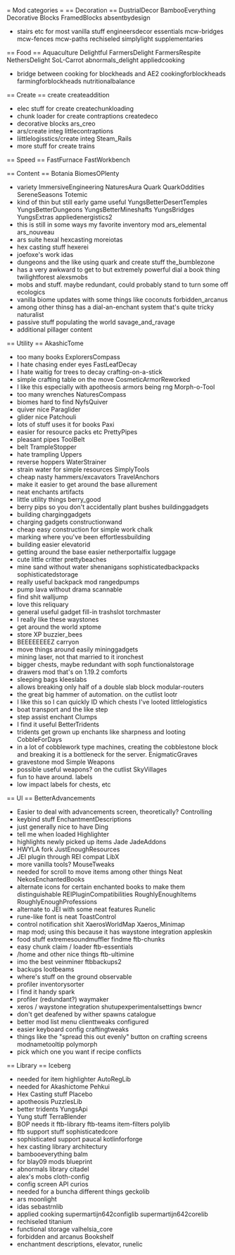 = Mod categories =
== Decoration ==
DustrialDecor
BambooEverything
Decorative Blocks
FramedBlocks
absentbydesign
- stairs etc for most vanilla stuff
engineersdecor
essentials
mcw-bridges
mcw-fences
mcw-paths
rechiseled
simplylight
supplementaries

== Food ==
Aquaculture
Delightful
FarmersDelight
FarmersRespite
NethersDelight
SoL-Carrot
abnormals_delight
appliedcooking
- bridge between cooking for blockheads and AE2
cookingforblockheads
farmingforblockheads
nutritionalbalance

== Create ==
create
createaddition
- elec stuff for create
createchunkloading
- chunk loader for create contraptions
createdeco
- decorative blocks
ars_creo
- ars/create integ
littlecontraptions
- liittlelogisstics/create integ
Steam_Rails
- more stuff for create trains

== Speed ==
FastFurnace
FastWorkbench

== Content ==
Botania
BiomesOPlenty
- variety
ImmersiveEngineering
NaturesAura
Quark
QuarkOddities
SereneSeasons
Totemic
- kind of thin but still early game useful
YungsBetterDesertTemples
YungsBetterDungeons
YungsBetterMineshafts
YungsBridges
YungsExtras
appliedenergistics2
- this is still in some ways my favorite inventory mod
ars_elemental
ars_nouveau
- ars suite
hexal
hexcasting
moreiotas
- hex casting stuff
hexerei
- joefoxe's work
idas
- dungeons and the like using quark and create stuff
the_bumblezone
- has a very awkward to get to but extremely powerful dial a book thing
twilightforest
alexsmobs
- mobs and stuff.  maybe redundant, could probably stand to turn some off
ecologics
- vanilla biome updates with some things like coconuts
forbidden_arcanus
- among other thinsg has a dial-an-enchant system that's quite tricky
naturalist
- passive stuff populating the world
savage_and_ravage
- additional pillager content

== Utility ==
AkashicTome
- too many books
ExplorersCompass
- I hate chasing ender eyes
FastLeafDecay
- I hate waitig for trees to decay
crafting-on-a-stick
- simple crafting table on the move
CosmeticArmorReworked
- I like this especially with apotheosis armors being rng
Morph-o-Tool
- too many wrenches
NaturesCompass
- biomes hard to find
NyfsQuiver
- quiver nice
Paraglider
- glider nice
Patchouli
- lots of stuff uses it for books
Paxi
- easier for resource packs etc
PrettyPipes
- pleasant pipes
ToolBelt
- belt
TrampleStopper
- hate trampling
Uppers
- reverse hoppers
WaterStrainer
- strain water for simple resources
SimplyTools
- cheap nasty hammers/excavators
TravelAnchors
- make it easier to get around the base
allurement
- neat enchants
artifacts
- little utility things
berry_good
- berry pips so you don't accidentally plant bushes
buildinggadgets
- building
charginggadgets
- charging gadgets
constructionwand
- cheap easy construction for simple work
chalk
- marking where you've been
effortlessbuilding
- building easier
elevatorid
- getting around the base easier
netherportalfix
luggage
- cute little critter
prettybeaches
- mine sand without water shenanigans
sophisticatedbackpacks
sophisticatedstorage
- really useful backpack mod
rangedpumps
- pump lava without drama
scannable
- find shit
walljump
- love this
reliquary
- general useful gadget fill-in
trashslot
torchmaster
- I really like these
waystones
- get around the world
xptome
- store XP
buzzier_bees
- BEEEEEEEEZ
carryon
- move things around easily
mininggadgets
- mining laser, not that married to it
ironchest
- bigger chests, maybe redundant with soph
functionalstorage
- drawers mod that's on 1.19.2
comforts
- sleeping bags
kleeslabs
- allows breaking only half of a double slab block
modular-routers
- the great big hammer of automation. on the cutlist
lootr
- I like this so I can quickly ID which chests I've looted
littlelogistics
- boat transport and the like
step
- step assist enchant
Clumps
- I find it useful
BetterTridents
- tridents get grown up enchants like sharpness and looting
CobbleForDays
- in a lot of cobblework type machines, creating the cobblestone block and breaking it is a bottleneck for the server.
EnigmaticGraves
- gravestone mod
Simple Weapons
- possible useful weapons? on the cutlist
SkyVillages
- fun to have around.
labels
- low impact labels for chests, etc

== UI ==
BetterAdvancements
- Easier to deal with advancements screen, theoretically?
Controlling
- keybind stuff
EnchantmentDescriptions
- just generally nice to have
Ding
- tell me when loaded
Highlighter
- highlights newly picked up items
Jade
JadeAddons
- HWYLA fork
JustEnoughResources
- JEI plugin through REI compat
LibX
- more vanilla tools?
MouseTweaks
- needed for scroll to move items among other things
Neat
NekosEnchantedBooks
- alternate icons for certain enchanted books to make them distinguishable
REIPluginCompatibilities
RoughlyEnoughItems
RoughlyEnoughProfessions
- alternate to JEI with some neat features
Runelic
- rune-like font is neat
ToastControl
- control notification shit
XaerosWorldMap
Xaeros_Minimap
- map mod; using this because it has waystone integration
appleskin
- food stuff
extremesoundmuffler
findme
ftb-chunks
- easy chunk claim / loader
ftb-essentials
- /home and other nice things
ftb-ultimine
- imo the best veinminer
ftbbackups2
- backups
lootbeams
- where's stuff on the ground
observable
- profiler
inventorysorter
- I find it handy
spark
- profiler (redundant?)
waymaker
- xeros / waystone integration
shutupexperimentalsettings
bwncr
- don't get deafened by wither spawns
catalogue
- better mod list menu
clienttweaks
configured
- easier keyboard config
craftingtweaks
- things like the "spread this out evenly" button on crafting screens
modnametooltip
polymorph
- pick which one you want if recipe conflicts

== Library ==
Iceberg
- needed for item highlighter
AutoRegLib
- needed for Akashictome
Pehkui
- Hex Casting stuff
Placebo
- apotheosis
PuzzlesLib
- better tridents
YungsApi
- Yung stuff
TerraBlender
- BOP needs it
ftb-library
ftb-teams
item-filters
polylib
- ftb support stuff
sophisticatedcore
- sophisticated support
paucal
kotlinforforge
- hex casting library
architectury
- bambooeverything
balm
- for blay09 mods
blueprint
- abnormals library
citadel
- alex's mobs
cloth-config
- config screen API
curios
- needed for a buncha different things
geckolib
- ars
moonlight
- idas
sebastrnlib
- applied cooking
supermartijn642configlib
supermartijn642corelib
- rechiseled
titanium
- functional storage
valhelsia_core
- forbidden and arcanus
Bookshelf
- enchantment descriptions, elevator, runelic
